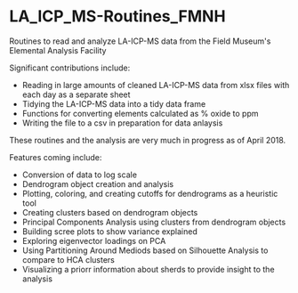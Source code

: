 # LA_ICP_MS-Routines_FMNH
Routines to read and analyze LA-ICP-MS data from the Field Museum's Elemental Analysis Facility

Significant contributions include:
- Reading in large amounts of cleaned LA-ICP-MS data from xlsx files with each day as a separate sheet
- Tidying the LA-ICP-MS data into a tidy data frame
- Functions for converting elements calculated as % oxide to ppm
- Writing the file to a csv in preparation for data anlaysis

These routines and the analysis are very much in progress as of April 2018. 

Features coming include:

- Conversion of data to log scale
- Dendrogram object creation and analysis
- Plotting, coloring, and creating cutoffs for dendrograms as a heuristic tool
- Creating clusters based on dendrogram objects
- Principal Components Analysis using clusters from dendrogram objects
- Building scree plots to show variance explained
- Exploring eigenvector loadings on PCA
- Using Partitioning Around Mediods based on Silhouette Analysis to compare to HCA clusters
- Visualizing a priorr information about sherds to provide insight to the analysis 

